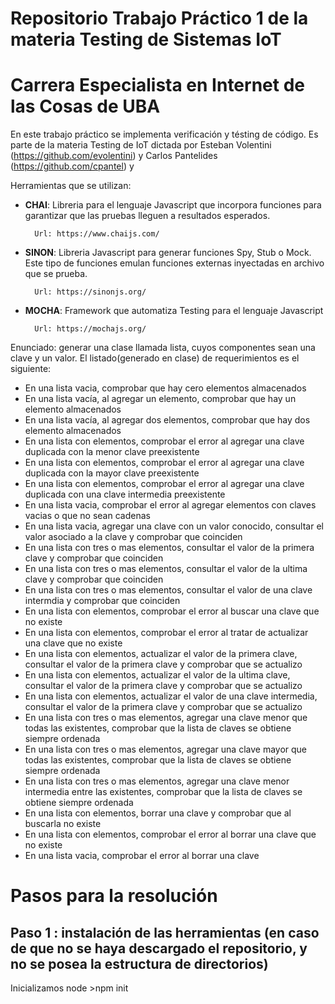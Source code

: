 # Repositorio Trabajo Práctico 1 de la materia Testing de Sistemas IoT
# Carrera Especialista en Internet de las Cosas de UBA

En este trabajo práctico se implementa verificación y tésting de código. Es parte de la materia Testing de IoT dictada por Esteban Volentini (https://github.com/evolentini) y Carlos Pantelides (https://github.com/cpantel) y


Herramientas que se utilizan:

* <strong>CHAI</strong>: Libreria para el lenguaje Javascript que incorpora funciones para garantizar que las pruebas lleguen a resultados esperados.

        Url: https://www.chaijs.com/

* <strong>SINON</strong>: Libreria Javascript para generar funciones Spy, Stub o Mock. Este tipo de funciones emulan funciones externas inyectadas en archivo que se prueba.

        Url: https://sinonjs.org/      

* <strong>MOCHA</strong>: Framework que automatiza Testing para el lenguaje Javascript

        Url: https://mochajs.org/


Enunciado: generar una clase llamada lista, cuyos componentes sean una clave y un valor. El listado(generado en clase) de requerimientos es el siguiente:

* En una lista vacia, comprobar que hay cero elementos almacenados
* En una lista vacía, al agregar un elemento, comprobar que hay un elemento almacenados
* En una lista vacía, al agregar dos elementos, comprobar que hay dos elemento almacenados
* En una lista con elementos, comprobar el error al agregar una clave duplicada con la menor clave preexistente
* En una lista con elementos, comprobar el error al agregar una clave duplicada con la mayor clave preexistente
* En una lista con elementos, comprobar el error al agregar una clave duplicada con una clave intermedia preexistente
* En una lista vacia, comprobar el error al agregar elementos con claves vacias o que no sean cadenas
* En una lista vacia, agregar una clave con un valor conocido, consultar el valor asociado a la clave y comprobar que coinciden
* En una lista con tres o mas elementos, consultar el valor de la primera clave y comprobar que coinciden
* En una lista con tres o mas elementos, consultar el valor de la ultima clave y comprobar que coinciden
* En una lista con tres o mas elementos, consultar el valor de una clave intermdia y comprobar que coinciden
* En una lista con elementos, comprobar el error al buscar una clave que no existe
* En una lista con elementos, comprobar el error al tratar de actualizar una clave que no existe
* En una lista con elementos, actualizar el valor de la primera clave, consultar el valor de la primera clave y comprobar que se actualizo
* En una lista con elementos, actualizar el valor de la ultima clave, consultar el valor de la primera clave y comprobar que se actualizo
* En una lista con elementos, actualizar el valor de una clave intermedia, consultar el valor de la primera clave y comprobar que se actualizo
* En una lista con tres o mas elementos, agregar una clave menor que todas las existentes, comprobar que la lista de claves se obtiene siempre ordenada
* En una lista con tres o mas elementos, agregar una clave mayor que todas las existentes, comprobar que la lista de claves se obtiene siempre ordenada
* En una lista con tres o mas elementos, agregar una clave menor intermedia entre las existentes, comprobar que la lista de claves se obtiene siempre ordenada
* En una lista con elementos, borrar una clave y comprobar que al buscarla no existe
* En una lista con elementos, comprobar el error al borrar una clave que no existe
* En una lista vacia, comprobar el error al borrar una clave


# Pasos para la resolución 
## <strong>Paso 1</strong> : instalación de las herramientas (en caso de que no se haya descargado el repositorio, y no se posea la estructura de directorios)

Inicializamos node
    >npm init  

